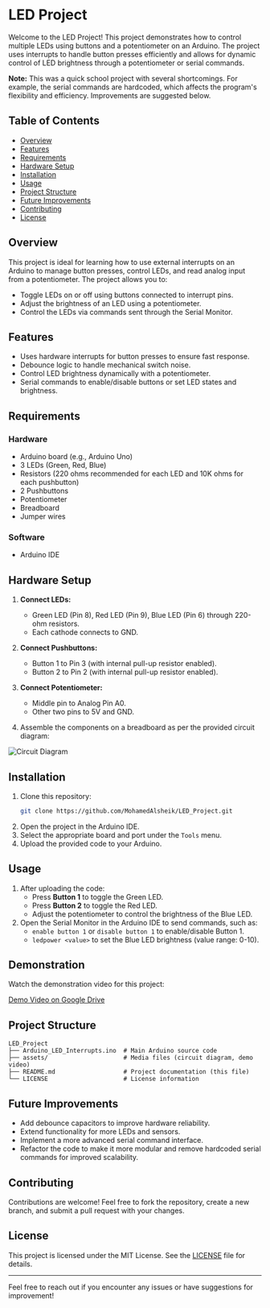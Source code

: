 # LED Project

Welcome to the LED Project! This project demonstrates how to control multiple LEDs using buttons and a potentiometer on an Arduino. The project uses interrupts to handle button presses efficiently and allows for dynamic control of LED brightness through a potentiometer or serial commands.

**Note:** This was a quick school project with several shortcomings. For example, the serial commands are hardcoded, which affects the program's flexibility and efficiency. Improvements are suggested below.

## Table of Contents
- [Overview](#overview)
- [Features](#features)
- [Requirements](#requirements)
- [Hardware Setup](#hardware-setup)
- [Installation](#installation)
- [Usage](#usage)
- [Project Structure](#project-structure)
- [Future Improvements](#future-improvements)
- [Contributing](#contributing)
- [License](#license)

## Overview
This project is ideal for learning how to use external interrupts on an Arduino to manage button presses, control LEDs, and read analog input from a potentiometer. The project allows you to:
- Toggle LEDs on or off using buttons connected to interrupt pins.
- Adjust the brightness of an LED using a potentiometer.
- Control the LEDs via commands sent through the Serial Monitor.

## Features
- Uses hardware interrupts for button presses to ensure fast response.
- Debounce logic to handle mechanical switch noise.
- Control LED brightness dynamically with a potentiometer.
- Serial commands to enable/disable buttons or set LED states and brightness.

## Requirements
### Hardware
- Arduino board (e.g., Arduino Uno)
- 3 LEDs (Green, Red, Blue)
- Resistors (220 ohms recommended for each LED and 10K ohms for each pushbutton)
- 2 Pushbuttons
- Potentiometer
- Breadboard
- Jumper wires

### Software
- Arduino IDE

## Hardware Setup
1. **Connect LEDs:**
   - Green LED (Pin 8), Red LED (Pin 9), Blue LED (Pin 6) through 220-ohm resistors.
   - Each cathode connects to GND.

2. **Connect Pushbuttons:**
   - Button 1 to Pin 3 (with internal pull-up resistor enabled).
   - Button 2 to Pin 2 (with internal pull-up resistor enabled).

3. **Connect Potentiometer:**
   - Middle pin to Analog Pin A0.
   - Other two pins to 5V and GND.

4. Assemble the components on a breadboard as per the provided circuit diagram:

![Circuit Diagram](assets/circuit_diagram.png)

## Installation
1. Clone this repository:
   ```bash
   git clone https://github.com/MohamedAlsheik/LED_Project.git
   ```
2. Open the project in the Arduino IDE.
3. Select the appropriate board and port under the `Tools` menu.
4. Upload the provided code to your Arduino.

## Usage
1. After uploading the code:
   - Press **Button 1** to toggle the Green LED.
   - Press **Button 2** to toggle the Red LED.
   - Adjust the potentiometer to control the brightness of the Blue LED.
2. Open the Serial Monitor in the Arduino IDE to send commands, such as:
   - `enable button 1` or `disable button 1` to enable/disable Button 1.
   - `ledpower <value>` to set the Blue LED brightness (value range: 0-10).

## Demonstration
Watch the demonstration video for this project:

[Demo Video on Google Drive](https://drive.google.com/file/d/1_Q56H07AvdmEtlXS1-Cle4uujxg9MW9M/view?usp=sharing)

## Project Structure
```
LED_Project
├── Arduino_LED_Interrupts.ino  # Main Arduino source code
├── assets/                     # Media files (circuit diagram, demo video)
├── README.md                   # Project documentation (this file)
└── LICENSE                     # License information
```

## Future Improvements
- Add debounce capacitors to improve hardware reliability.
- Extend functionality for more LEDs and sensors.
- Implement a more advanced serial command interface.
- Refactor the code to make it more modular and remove hardcoded serial commands for improved scalability.

## Contributing
Contributions are welcome! Feel free to fork the repository, create a new branch, and submit a pull request with your changes.

## License
This project is licensed under the MIT License. See the [LICENSE](LICENSE) file for details.

---

Feel free to reach out if you encounter any issues or have suggestions for improvement!
